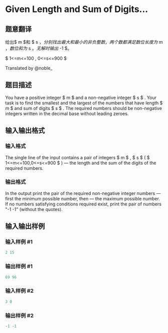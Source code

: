 # Given Length and Sum of Digits...

## 题意翻译

给出$ m $和 $ s $，分别找出最大和最小的非负整数，两个数都满足数位长度为$ m $，数位和为$ s $。无解时输出$ -1 $。

$ 1<=m<=100 , 0<=s<=900 $

Translated by @noble_ 

## 题目描述

You have a positive integer $ m $ and a non-negative integer $ s $ . Your task is to find the smallest and the largest of the numbers that have length $ m $ and sum of digits $ s $ . The required numbers should be non-negative integers written in the decimal base without leading zeroes.

## 输入输出格式

### 输入格式

The single line of the input contains a pair of integers $ m $ , $ s $ ( $ 1<=m<=100,0<=s<=900 $ ) — the length and the sum of the digits of the required numbers.

### 输出格式

In the output print the pair of the required non-negative integer numbers — first the minimum possible number, then — the maximum possible number. If no numbers satisfying conditions required exist, print the pair of numbers "-1 -1" (without the quotes).

## 输入输出样例

### 输入样例 #1

```cpp
2 15

```
### 输出样例 #1

```cpp
69 96

```
### 输入样例 #2

```cpp
3 0

```
### 输出样例 #2

```cpp
-1 -1

```
